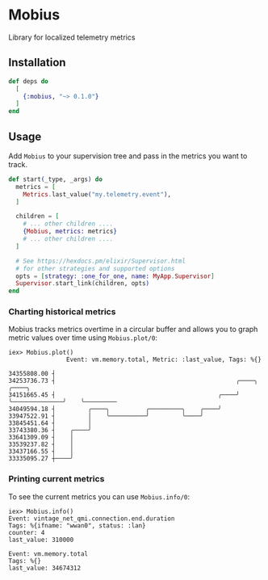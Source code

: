 # Mobius

Library for localized telemetry metrics

## Installation

```elixir
def deps do
  [
    {:mobius, "~> 0.1.0"}
  ]
end
```

## Usage

Add `Mobius` to your supervision tree and pass in the metrics you want to track.

```elixir
def start(_type, _args) do
  metrics = [
    Metrics.last_value("my.telemetry.event"),
  ]

  children = [
    # ... other children ....
    {Mobius, metrics: metrics}
    # ... other children ....
  ]

  # See https://hexdocs.pm/elixir/Supervisor.html
  # for other strategies and supported options
  opts = [strategy: :one_for_one, name: MyApp.Supervisor]
  Supervisor.start_link(children, opts)
end
```

### Charting historical metrics

Mobius tracks metrics overtime in a circular buffer and allows you to graph
metric values over time using `Mobius.plot/0`:

```
iex> Mobius.plot()
                Event: vm.memory.total, Metric: :last_value, Tags: %{}

34355808.00 ┤
34253736.73 ┤                                                  ╭────╮              ╭────╮
34151665.45 ┤                                             ╭────╯    ╰──────────────╯    ╰─────────
34049594.18 ┤         ╭────╮          ╭─────────╮    ╭────╯
33947522.91 ┤         │    ╰──────────╯         ╰────╯
33845451.64 ┤         │
33743380.36 ┤    ╭────╯
33641309.09 ┤    │
33539237.82 ┤    │
33437166.55 ┤    │
33335095.27 ┼────╯
```

### Printing current metrics

To see the current metrics you can use `Mobius.info/0`:

```
iex> Mobius.info()
Event: vintage_net_qmi.connection.end.duration
Tags: %{ifname: "wwan0", status: :lan}
counter: 4
last_value: 310000

Event: vm.memory.total
Tags: %{}
last_value: 34674312
```

